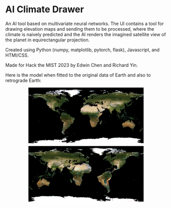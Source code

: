 # AI Climate Drawer

An AI tool based on multivariate neural networks. The UI contains a tool for drawing elevation maps and sending them to be processed, where the climate is naively predicted and the AI renders the imagined satellite view of the planet in equirectangular projection.

Created using Python (numpy, matplotlib, pytorch, flask), Javascript, and HTMl/CSS.

Made for Hack the MIST 2023 by Edwin Chen and Richard Yin.

Here is the model when fitted to the original data of Earth and also to retrograde Earth:

<p align="center">
<img src="test.png"> <img src="retrograde.png">
</p>
